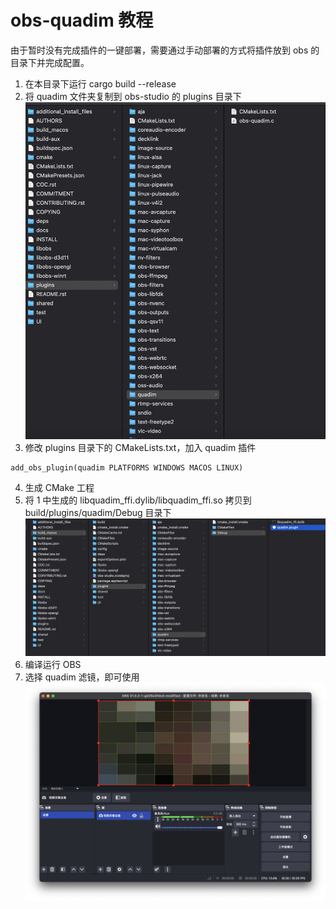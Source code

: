 # obs-quadim 教程

由于暂时没有完成插件的一键部署，需要通过手动部署的方式将插件放到 obs 的目录下并完成配置。

1. 在本目录下运行 cargo build --release
2. 将 quadim 文件夹复制到 obs-studio 的 plugins 目录下![](img/obs/1.png)
3. 修改 plugins 目录下的 CMakeLists.txt，加入 quadim 插件
```
add_obs_plugin(quadim PLATFORMS WINDOWS MACOS LINUX)
```
4. 生成 CMake 工程
5. 将 1 中生成的 libquadim_ffi.dylib/libquadim_ffi.so 拷贝到 build/plugins/quadim/Debug 目录下![](img/obs/2.png)
6. 编译运行 OBS
7. 选择 quadim 滤镜，即可使用![](img/obs/3.png)
